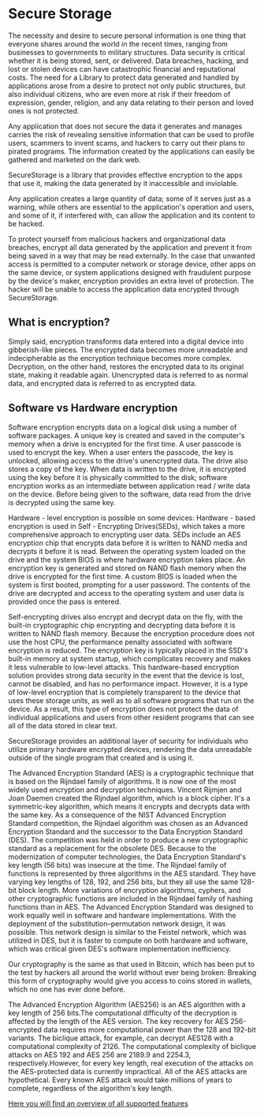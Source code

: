 # Secure Storage
The necessity and desire to secure personal information is one thing that everyone shares around the world in the recent times, ranging from businesses to governments to military structures. Data security is critical whether it is being stored, sent, or delivered. Data breaches, hacking, and lost or stolen devices can have catastrophic financial and reputational costs. The need for a Library to protect data generated and handled by applications arose from a desire to protect not only public structures, but also individual citizens, who are even more at risk if their freedom of expression, gender, religion, and any data relating to their person and loved ones is not protected. 

Any application that does not secure the data it generates and manages carries the risk of revealing sensitive information that can be used to profile users, scammers to invent scams, and hackers to carry out their plans to pirated programs. The information created by the applications can easily be gathered and marketed on the dark web. 

SecureStorage is a library that provides effective encryption to the apps that use it, making the data generated by it inaccessible and inviolable.

 Any application creates a large quantity of data; some of it serves just as a warning, while others are essential to the application's operation and users, and some of it, if interfered with, can allow the application and its content to be hacked.

To protect yourself from malicious hackers and organizational data breaches, encrypt all data generated by the application and prevent it from being saved in a way that may be read externally. In the case that unwanted access is permitted to a computer network or storage device, other apps on the same device, or system applications designed with fraudulent purpose by the device's maker, encryption provides an extra level of protection. The hacker will be unable to access the application data encrypted through SecureStorage.

## What is encryption?
Simply said, encryption transforms data entered into a digital device into gibberish-like pieces. The encrypted data becomes more unreadable and indecipherable as the encryption technique becomes more complex. Decryption, on the other hand, restores the encrypted data to its original state, making it readable again. Unencrypted data is referred to as normal data, and encrypted data is referred to as encrypted data.</para>
## Software vs Hardware encryption 
Software encryption encrypts data on a logical disk using a number of software packages. A unique key is created and saved in the computer's memory when a drive is encrypted for the first time. A user passcode is used to encrypt the key. When a user enters the passcode, the key is unlocked, allowing access to the drive's unencrypted data. The drive also stores a copy of the key. When data is written to the drive, it is encrypted using the key before it is physically committed to the disk; software encryption works as an intermediate between application read / write data on the device. Before being given to the software, data read from the drive is decrypted using the same key.

 Hardware - level encryption is possible on some devices: Hardware - based encryption is used in Self - Encrypting Drives(SEDs), which takes a more comprehensive approach to encrypting user data. SEDs include an AES encryption chip that encrypts data before it is written to NAND media and decrypts it before it is read. Between the operating system loaded on the drive and the system BIOS is where hardware encryption takes place. An encryption key is generated and stored on NAND flash memory when the drive is encrypted for the first time. A custom BIOS is loaded when the system is first booted, prompting for a user password. The contents of the drive are decrypted and access to the operating system and user data is provided once the pass is entered.

Self-encrypting drives also encrypt and decrypt data on the fly, with the built-in cryptographic chip encrypting and decrypting data before it is written to NAND flash memory. Because the encryption procedure does not use the host CPU, the performance penalty associated with software encryption is reduced. The encryption key is typically placed in the SSD's built-in memory at system startup, which complicates recovery and makes it less vulnerable to low-level attacks. This hardware-based encryption solution provides strong data security in the event that the device is lost, cannot be disabled, and has no performance impact. However, it is a type of low-level encryption that is completely transparent to the device that uses these storage units, as well as to all software programs that run on the device. As a result, this type of encryption does not protect the data of individual applications and users from other resident programs that can see all of the data stored in clear text. 

SecureStorage provides an additional layer of security for individuals who utilize primary hardware encrypted devices, rendering the data unreadable outside of the single program that created and is using it.

 The Advanced Encryption Standard (AES) is a cryptographic technique that is based on the Rijndael family of algorithms. It is now one of the most widely used encryption and decryption techniques. Vincent Rijmjen and Joan Daemen created the Rijndael algorithm, which is a block cipher. It's a symmetric-key algorithm, which means it encrypts and decrypts data with the same key. As a consequence of the NIST Advanced Encryption Standard competition, the Rijndael algorithm was chosen as an Advanced Encryption Standard and the successor to the Data Encryption Standard (DES). The competition was held in order to produce a new cryptographic standard as a replacement for the obsolete DES. Because to the modernization of computer technologies, the Data Encryption Standard's key length (56 bits) was insecure at the time. The Rijndael family of functions is represented by three algorithms in the AES standard. They have varying key lengths of 128, 192, and 256 bits, but they all use the same 128-bit block length. More variations of encryption algorithms, cyphers, and other cryptographic functions are included in the Rijndael family of hashing functions than in AES. The Advanced Encryption Standard was designed to work equally well in software and hardware implementations. With the deployment of the substitution–permutation network design, it was possible. This network design is similar to the Feistel network, which was utilized in DES, but it is faster to compute on both hardware and software, which was critical given DES's software implementation inefficiency. 

Our cryptography is the same as that used in Bitcoin, which has been put to the test by hackers all around the world without ever being broken: Breaking this form of cryptography would give you access to coins stored in wallets, which no one has ever done before. 


The Advanced Encryption Algorithm (AES256) is an AES algorithm with a key length of 256 bits.The computational difficulty of the decryption is affected by the length of the AES version. The key recovery for AES 256-encrypted data requires more computational power than the 128 and 192-bit variants. The biclique attack, for example, can decrypt AES128 with a computational complexity of 2126. The computational complexity of biclique attacks on AES 192 and AES 256 are 2189.9 and 2254.3, respectively.However, for every key length, real execution of the attacks on the AES-protected data is currently impractical. All of the AES attacks are hypothetical. Every known AES attack would take millions of years to complete, regardless of the algorithm's key length.

[Here you will find an overview of all supported features](https://www.fuget.org/packages/SecureStorage/)